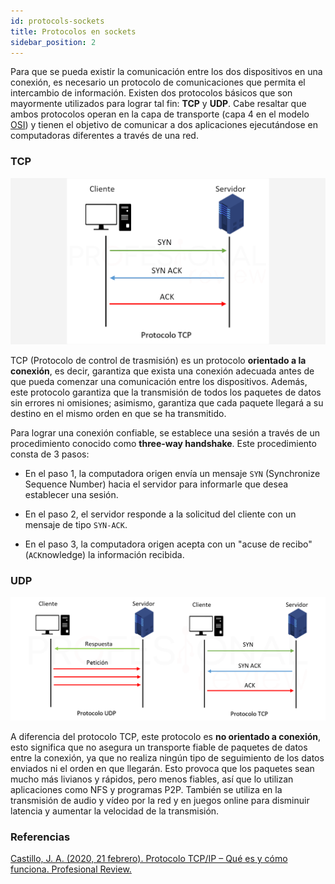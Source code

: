 ```yaml
---
id: protocols-sockets
title: Protocolos en sockets
sidebar_position: 2
---
```


Para que se pueda existir la comunicación entre los dos dispositivos en una conexión, es necesario un protocolo de comunicaciones que permita el intercambio de información. Existen dos protocolos básicos que son mayormente utilizados para lograr tal fin: **TCP** y **UDP**. Cabe resaltar que ambos protocolos operan en la capa de transporte (capa 4 en el modelo [OSI](https://en.wikipedia.org/wiki/OSI_model)) y tienen el objetivo de comunicar a dos aplicaciones ejecutándose en computadoras diferentes a través de una red.

### TCP

![Ejemplo de comunicación entre dispositivos con el protocolo TCP](/img/sockets/tcp.png)

TCP (Protocolo de control de trasmisión) es un protocolo **orientado a la conexión**, es decir, garantiza que exista una conexión adecuada antes de que pueda comenzar una comunicación entre los dispositivos. Además, este protocolo garantiza que la transmisión de todos los paquetes de datos sin errores ni omisiones; asimismo, garantiza que cada paquete llegará a su destino en el mismo orden en que se ha transmitido.

Para lograr una conexión confiable, se establece una sesión a través de un procedimiento conocido como **three-way handshake**. Este procedimiento consta de 3 pasos:

- En el paso 1, la computadora origen envía un mensaje `SYN` (Synchronize Sequence Number) hacia el servidor para informarle que desea establecer una sesión.

- En el paso 2, el servidor responde a la solicitud del cliente con un mensaje de tipo `SYN-ACK`.

- En el paso 3, la computadora origen acepta con un "acuse de recibo" (`ACK`nowledge) la información recibida.

### UDP

![TCP vs UDP](/img/sockets/tcp_vs_udp.png)

A diferencia del protocolo TCP, este protocolo es **no orientado a conexión**, esto significa que no asegura un transporte fiable de paquetes de datos entre la conexión, ya que no realiza ningún tipo de seguimiento de los datos enviados ni el orden en que llegarán. Esto provoca que los paquetes sean mucho más livianos y rápidos, pero menos fiables, así que lo utilizan aplicaciones como NFS y programas P2P. También se utiliza en la transmisión de audio y vídeo por la red y en juegos online para disminuir latencia y aumentar la velocidad de la transmisión.

### Referencias

[Castillo, J. A. (2020, 21 febrero). Protocolo TCP/IP – Qué es y cómo funciona. Profesional Review.](https://www.profesionalreview.com/2020/03/21/protocolo-tcp-ip/)
